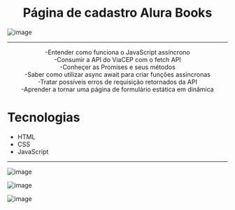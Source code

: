<h1 align="center">Página de cadastro Alura Books</h1>

![image](https://github.com/ricardoneto11/cadastro-alurabooks/assets/60416588/5d879b6a-c20a-4538-a42b-a4847957d5dd)

<hr>

<p align="center">-Entender como funciona o JavaScript assíncrono </br>
-Consumir a API do ViaCEP com o fetch API </br>
-Conheçer as Promises e seus métodos </br>
-Saber como utilizar async await para criar funções assíncronas </br>
-Tratar possíveis erros de requisição retornados da API </br>
-Aprender a tornar uma página de formulário estática em dinâmica</p>

# Tecnologias
* HTML
* CSS
* JavaScript

<hr>

![image](https://github.com/ricardoneto11/cadastro-alurabooks/assets/60416588/d2f1d75f-32b8-4230-b4c0-0d6ea4521fb2)

![image](https://github.com/ricardoneto11/cadastro-alurabooks/assets/60416588/2e3190e2-2157-4d37-93a1-3024fcdcc8fb)

![image](https://github.com/ricardoneto11/cadastro-alurabooks/assets/60416588/645d8ffc-74ce-427b-a994-da1346736477)

